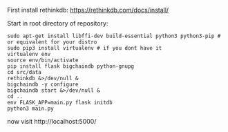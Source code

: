 First install rethinkdb: https://rethinkdb.com/docs/install/

Start in root directory of repository:

```
sudo apt-get install libffi-dev build-essential python3 python3-pip # or equivalent for your distro
sudo pip3 install virtualenv # if you dont have it
virtualenv env
source env/bin/activate
pip install flask bigchaindb python-gnupg
cd src/data
rethinkdb &>/dev/null &
bigchaindb -y configure
bigchaindb start &>/dev/null &
cd ..
env FLASK_APP=main.py flask initdb
python3 main.py
```
now visit http://localhost:5000/
